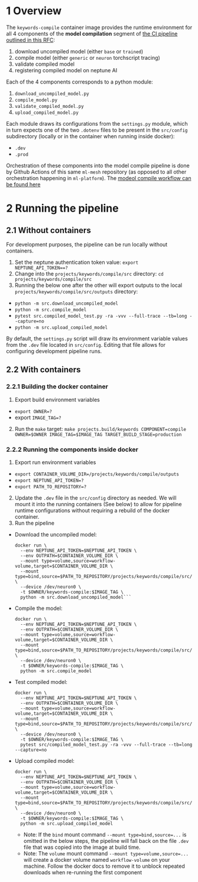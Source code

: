# 1 Overview

The `keywords-compile` container image provides the runtime environment for all 4 components of the
**model compilation** segment of [the CI pipeline outlined in this RFC](https://onclusive01-my.sharepoint.com/:w:/g/personal/sebastian_scherer_onclusive_com/EXMw2nQrwSpBn4uKzY90Hb4BBFq1NHsYByDAo9-uc83iLg?e=B9ULGd):

1. download uncompiled model (either `base` or `trained`)
2. compile model (either `generic` or `neuron` torchscript tracing)
3. validate compiled model
4. registering compiled model on neptune AI

Each of the 4 components corresponds to a python module:

1. `download_uncompiled_model.py`
2. `compile_model.py`
3. `validate_compiled_model.py`
4. `upload_compiled_model.py`

Each module draws its configurations from the `settings.py` module, which in turn expects one of the two `.dotenv` files to be present in the `src/config` subdirectory (locally or in the container when running inside docker):

- `.dev`
- `.prod`

Orchestration of these components into the model compile pipeline is done by Github Actions of this same `ml-mesh` repository (as opposed to all other orchestration happening in `ml-platform`). The [modeol compile workflow can be found here](#add-link-here)

# 2 Running the pipeline

## 2.1 Without containers

For development purposes, the pipeline can be run locally without containers.

1. Set the neptune authentication token value: `export NEPTUNE_API_TOKEN==?`
2. Change into the `projects/keywords/compile/src` directory: `cd projects/keywords/compile/src`
3. Running the below one after the other will export outputs to the local `projects/keywords/compile/src/outputs` directory:
  - `python -m src.download_uncompiled_model`
  - `python -m src.compile_model`
  - `pytest src.compiled_model_test.py -ra -vvv --full-trace --tb=long --capture=no`
  - `python -m src.upload_compiled_model`

By default, the `settings.py` script will draw its environment variable values from the `.dev` file located in `src/config`. Editing that file allows for configuring development pipeline runs.

## 2.2 With containers

### 2.2.1 Building the docker container

1. Export build environment variables
  - `export OWNER=?`
  - export `IMAGE_TAG=?`
2. Run the `make` target: `make projects.build/keywords COMPONENT=compile OWNER=$OWNER IMAGE_TAG=$IMAGE_TAG TARGET_BUILD_STAGE=production`

### 2.2.2 Running the components inside docker

1. Export run environment variables
  - `export CONTAINER_VOLUME_DIR=/projects/keywords/compile/outputs`
  - `export NEPTUNE_API_TOKEN=?`
  - `export PATH_TO_REPOSITORY=?`

2. Update the `.dev` file in the `src/config` directory as needed. We will mount it into the running containers (See below) to allow for pipeline runtime configurations without requiring a rebuild of the docker container.
3. Run the pipeline
  - Download the uncompiled model:
    ```docker
    docker run \
      --env NEPTUNE_API_TOKEN=$NEPTUNE_API_TOKEN \
      --env OUTPATH=$CONTAINER_VOLUME_DIR \
      --mount type=volume,source=workflow-volume,target=$CONTAINER_VOLUME_DIR \
      --mount type=bind,source=$PATH_TO_REPOSITORY/projects/keywords/compile/src/config/,target=/projects/keywords/compile/src/config,readonly \
      --device /dev/neuron0 \
      -t $OWNER/keywords-compile:$IMAGE_TAG \
      python -m src.download_uncompiled_model```
  - Compile the model:
    ```docker
    docker run \
      --env NEPTUNE_API_TOKEN=$NEPTUNE_API_TOKEN \
      --env OUTPATH=$CONTAINER_VOLUME_DIR \
      --mount type=volume,source=workflow-volume,target=$CONTAINER_VOLUME_DIR \
      --mount type=bind,source=$PATH_TO_REPOSITORY/projects/keywords/compile/src/config/,target=/projects/keywords/compile/src/config,readonly \
      --device /dev/neuron0 \
      -t $OWNER/keywords-compile:$IMAGE_TAG \
      python -m src.compile_model
    ```
  - Test compiled model:
    ```docker
    docker run \
      --env NEPTUNE_API_TOKEN=$NEPTUNE_API_TOKEN \
      --env OUTPATH=$CONTAINER_VOLUME_DIR \
      --mount type=volume,source=workflow-volume,target=$CONTAINER_VOLUME_DIR \
      --mount type=bind,source=$PATH_TO_REPOSITORY/projects/keywords/compile/src/config/,target=/projects/keywords/compile/src/config,readonly \
      --device /dev/neuron0 \
      -t $OWNER/keywords-compile:$IMAGE_TAG \
      pytest src/compiled_model_test.py -ra -vvv --full-trace --tb=long --capture=no
    ```
  - Upload compiled model:
    ```docker
    docker run \
      --env NEPTUNE_API_TOKEN=$NEPTUNE_API_TOKEN \
      --env OUTPATH=$CONTAINER_VOLUME_DIR \
      --mount type=volume,source=workflow-volume,target=$CONTAINER_VOLUME_DIR \
      --mount type=bind,source=$PATH_TO_REPOSITORY/projects/keywords/compile/src/config/,target=/projects/keywords/compile/src/config,readonly \
      --device /dev/neuron0 \
      -t $OWNER/keywords-compile:$IMAGE_TAG \
      python -m src.upload_compiled_model
    ```
    - Note: If the `bind` mount command `--mount type=bind,source=...` is omitted in the below steps, the pipeline will fall back on the file `.dev` file that was copied into the image at build time.
    - Note: The `volume` mount command `--mount type=volume,source=...` will create a docker volume named `workflow-volume` on your machine. Follow the docker docs to remove it to unblock repeated downloads when re-running the first component
